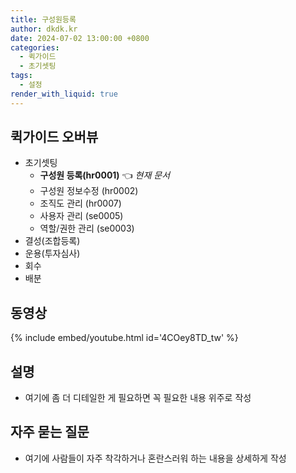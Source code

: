 ```yaml
---
title: 구성원등록
author: dkdk.kr
date: 2024-07-02 13:00:00 +0800
categories:
  - 퀵가이드
  - 초기셋팅
tags:
  - 설정
render_with_liquid: true
---
```


## 퀵가이드 오버뷰
- 초기셋팅
	- **구성원 등록(hr0001)** 👈 _현재 문서_
	- 구성원 정보수정 (hr0002)
	- 조직도 관리 (hr0007)
	- 사용자 관리 (se0005)
	- 역할/권한 관리 (se0003)
- 결성(조합등록)
- 운용(투자심사)
- 회수
- 배분

## 동영상

{% include embed/youtube.html id='4COey8TD_tw' %}

## 설명

- 여기에 좀 더 디테일한 게 필요하면 꼭 필요한 내용 위주로 작성

## 자주 묻는 질문

- 여기에 사람들이 자주 착각하거나 혼란스러워 하는 내용을 상세하게 작성